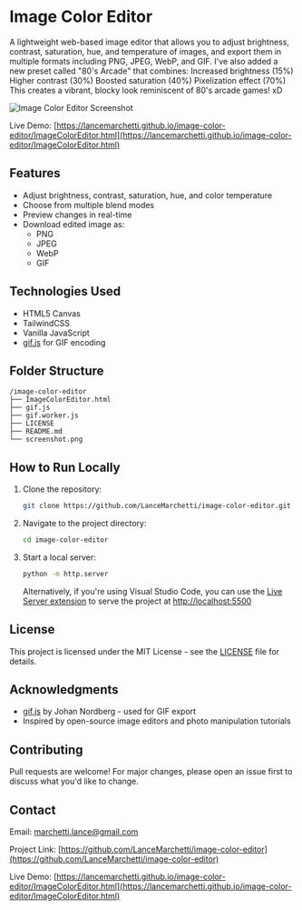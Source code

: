 # Image Color Editor

A lightweight web-based image editor that allows you to adjust brightness, contrast, saturation, hue, and temperature of images, and export them in multiple formats including PNG, JPEG, WebP, and GIF. I've also added a new preset called "80's Arcade" that combines:
        Increased brightness (15%)
        Higher contrast (30%)
        Boosted saturation (40%)
        Pixelization effect (70%)
    This creates a vibrant, blocky look reminiscent of 80's arcade games! xD



![Image Color Editor Screenshot](screenshot.png)

Live Demo: [https://lancemarchetti.github.io/image-color-editor/ImageColorEditor.html](https://lancemarchetti.github.io/image-color-editor/ImageColorEditor.html)

## Features

- Adjust brightness, contrast, saturation, hue, and color temperature
- Choose from multiple blend modes
- Preview changes in real-time
- Download edited image as:
  - PNG
  - JPEG
  - WebP
  - GIF
  

## Technologies Used

- HTML5 Canvas
- TailwindCSS
- Vanilla JavaScript
- [gif.js](https://github.com/jnordberg/gif.js) for GIF encoding


## Folder Structure

```
/image-color-editor
├── ImageColorEditor.html
├── gif.js
├── gif.worker.js
├── LICENSE
├── README.md
└── screenshot.png
```


## How to Run Locally

1. Clone the repository:
   ```bash
   git clone https://github.com/LanceMarchetti/image-color-editor.git
   ```
2. Navigate to the project directory:
   ```bash
   cd image-color-editor
   ```
3. Start a local server:
   ```bash
   python -m http.server
   ```

   Alternatively, if you're using Visual Studio Code, you can use the [Live Server extension](https://marketplace.visualstudio.com/items?itemName=ritwickdey.LiveServer) to serve the project at [http://localhost:5500](http://localhost:5500)
   
   
## License

This project is licensed under the MIT License - see the [LICENSE](LICENSE) file for details.
   

## Acknowledgments

- [gif.js](https://github.com/jnordberg/gif.js) by Johan Nordberg - used for GIF export
- Inspired by open-source image editors and photo manipulation tutorials


## Contributing

Pull requests are welcome! For major changes, please open an issue first to discuss what you'd like to change.


## Contact 

Email: marchetti.lance@gmail.com  

Project Link: [https://github.com/LanceMarchetti/image-color-editor](https://github.com/LanceMarchetti/image-color-editor)

Live Demo: [https://lancemarchetti.github.io/image-color-editor/ImageColorEditor.html](https://lancemarchetti.github.io/image-color-editor/ImageColorEditor.html)